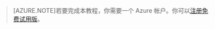 > [AZURE.NOTE]若要完成本教程，你需要一个 Azure 帐户。你可以<a href="/http://www.windowsazure.cn/zh-cn/pricing/free-trial/" target="_blank">注册免费试用版</a>。

<!---HONumber=71-->